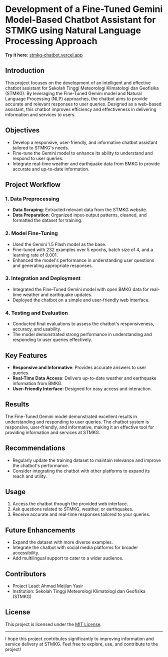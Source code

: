 # Development of a Fine-Tuned Gemini Model-Based Chatbot Assistant for STMKG using Natural Language Processing Approach

**Try it here**: [stmkg-chatbot.vercel.app](https://stmkg-chatbot.vercel.app)

## Introduction
This project focuses on the development of an intelligent and effective chatbot assistant for Sekolah Tinggi Meteorologi Klimatologi dan Geofisika (STMKG). By leveraging the Fine-Tuned Gemini model and Natural Language Processing (NLP) approaches, the chatbot aims to provide accurate and relevant responses to user queries. Designed as a web-based assistant, this chatbot improves efficiency and effectiveness in delivering information and services to users.

## Objectives
- Develop a responsive, user-friendly, and informative chatbot assistant tailored to STMKG's needs.
- Fine-tune the Gemini model to enhance its ability to understand and respond to user queries.
- Integrate real-time weather and earthquake data from BMKG to provide accurate and up-to-date information.

## Project Workflow
### 1. **Data Preprocessing**
   - **Data Scraping**: Extracted relevant data from the STMKG website.
   - **Data Preparation**: Organized input-output patterns, cleaned, and formatted the dataset for training.

### 2. **Model Fine-Tuning**
   - Used the Gemini 1.5 Flash model as the base.
   - Fine-tuned with 232 examples over 5 epochs, batch size of 4, and a learning rate of 0.001.
   - Enhanced the model's performance in understanding user questions and generating appropriate responses.

### 3. **Integration and Deployment**
   - Integrated the Fine-Tuned Gemini model with open BMKG data for real-time weather and earthquake updates.
   - Deployed the chatbot on a simple and user-friendly web interface.

### 4. **Testing and Evaluation**
   - Conducted final evaluations to assess the chatbot's responsiveness, accuracy, and usability.
   - The model demonstrated strong performance in understanding and responding to user queries effectively.

## Key Features
- **Responsive and Informative**: Provides accurate answers to user queries.
- **Real-Time Data Access**: Delivers up-to-date weather and earthquake information from BMKG.
- **User-Friendly Interface**: Designed for easy access and interaction.

## Results
The Fine-Tuned Gemini model demonstrated excellent results in understanding and responding to user queries. The chatbot system is responsive, user-friendly, and informative, making it an effective tool for providing information and services at STMKG.

## Recommendations
- Regularly update the training dataset to maintain relevance and improve the chatbot's performance.
- Consider integrating the chatbot with other platforms to expand its reach and utility.

## Usage
1. Access the chatbot through the provided web interface.
2. Ask questions related to STMKG, weather, or earthquakes.
3. Receive accurate and real-time responses tailored to your queries.

## Future Enhancements
- Expand the dataset with more diverse examples.
- Integrate the chatbot with social media platforms for broader accessibility.
- Add multilingual support to cater to a wider audience.

## Contributors
- Project Lead: Ahmad Meijlan Yasir
- Institution: Sekolah Tinggi Meteorologi Klimatologi dan Geofisika (STMKG)

## License
This project is licensed under the [MIT License](LICENSE).

---
I hope this project contributes significantly to improving information and service delivery at STMKG. Feel free to explore, use, and contribute to the project!
